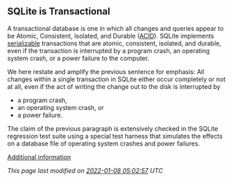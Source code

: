 ## SQLite is Transactional


A transactional database is one in which all changes and queries
appear to be
Atomic, Consistent, Isolated, and Durable
([ACID](http://en.wikipedia.org/wiki/ACID)).
SQLite implements 
[serializable](http://en.wikipedia.org/wiki/Serializability)
transactions that are atomic, consistent, isolated, and durable,
even if the transaction is interrupted by a program crash, an
operating system crash, or a power failure to the computer.




We here restate and amplify the previous sentence for emphasis:
All changes within a single transaction in SQLite either occur
completely or not at all, even if the act of writing the change
out to the disk is interrupted by
* a program crash,
* an operating system crash, or
* a power failure.




The claim of the previous paragraph is extensively checked in the
SQLite regression test suite using a special test harness that 
simulates the effects on a database file of operating system crashes 
and power failures.




[Additional information](atomiccommit.html)



*This page last modified on [2022\-01\-08 05:02:57](https://sqlite.org/docsrc/honeypot) UTC* 






